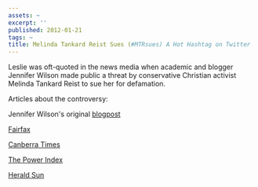 ```yaml
---
assets: ~
excerpt: ''
published: 2012-01-21
tags: ~
title: Melinda Tankard Reist Sues (#MTRsues) A Hot Hashtag on Twitter
---
```

Leslie was oft-quoted in the news media when academic and blogger Jennifer Wilson made public a threat by conservative Christian activist Melinda Tankard Reist to sue her for defamation. 

Articles about the controversy:

Jennifer Wilson's original [blogpost](http://noplaceforsheep.com/2012/01/10/the-questions-rachel-hills-didnt-ask-melinda-tankard-reist/) 

[Fairfax ](http://www.smh.com.au/technology/technology-news/all-of-a-twitter-as-legal-threat-to-blogger-adds-spice-to-the-public-battle-20120117-1q4r5.html)

[Canberra Times](http://www.canberratimes.com.au/news/local/news/general/bloggers-storm-in-a-twitter-teacup/2423499.aspx) 

[The Power Index](http://www.thepowerindex.com.au/megaphones-watch/bolt-blogs-again-hadley-lashes-wilkie-welcome-melinda-tankard-reist) 

[Herald Sun](http://www.heraldsun.com.au/opinion/unholy-row-for-feminism-high-ground/story-e6frfhqf-1226246796771)
